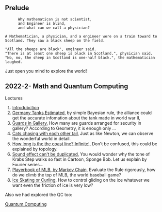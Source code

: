 Prelude 
---

```
      Why mathematican is not scientist,
      and Engineer is blind,
      and what can we call a physician?
      
A Mathematician, a physician, and a engineer were on a train toward to Scotland. They saw a black sheep on the field. 

"All the sheeps are black", engineer said.
"There is at least one sheep is black in Scotland.", physician said.
"No, no, the sheep in Scotland is one-half black.", the mathematician laughed. 

```
Just open you mind to explore the world!


2022-2- Math and Quantum Computing
---
Lectures

1. [Introdubction](1%20Introduction/index.ipynb)
2. [Germany Tanks Estimated](GermanyTanks.ipynb), by simple Bayesian rule, the alliance could get the accurate infomation about the tank made in world war II,
3. [Guards in Gallery](ArtGalleryProblem.ipynb), How many are guards arranged for security in gallery? According to Geometry, it is enough only ...
4. [Cats chasing with each other tail](Differential%20Equation/2015-2-4-1.ipynb), Just as like Newton, we can observe the wonderful world in detail.
5. [How long is the the coast line? Infinite!](3%20Topology/2-dimension.ipynb), Don't be confused, this could  be  explained  by  topology.
6.  [Sound effect can't be duplicated](KrabsStepTone.ipynb), You would wonder why the tone  of Krabs Step walks so fast in Cartoon, Sponge Bob. Let us explain by Fourier series...
7. [Playerbook of MLB, by Markov Chain](MarkovChain/2023-3-9_MC.ipynb), Evaluate the Rule rigorously, how do we climb the top of MLB, the world baseball game? 
8. [Ice Skating or Curling](IceSkating.ipynb), How to control gliding on the ice whatever we want even the friction of ice is very low?

Also we had explored the QC too:


[Quantum Computing](QuantumComputing)
